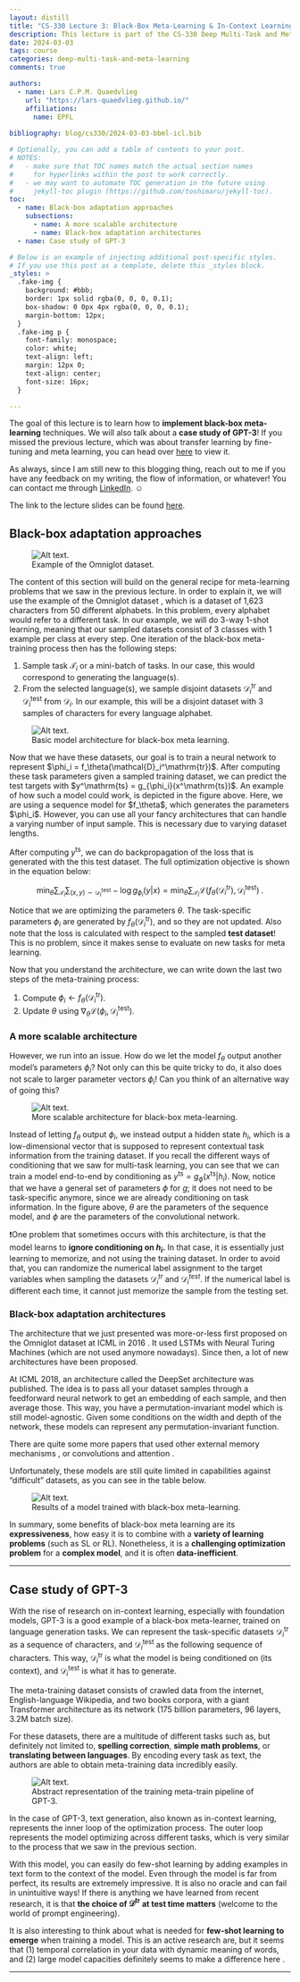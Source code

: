 ```yaml
---
layout: distill
title: "CS-330 Lecture 3: Black-Box Meta-Learning & In-Context Learning"
description: This lecture is part of the CS-330 Deep Multi-Task and Meta Learning course, taught by Chelsea Finn in Fall 2023 at Stanford. The goal of this lecture is to learn how to implement black-box meta-learning techniques. We will also talk about a case study of GPT-3!
date: 2024-03-03
tags: course
categories: deep-multi-task-and-meta-learning
comments: true

authors:
  - name: Lars C.P.M. Quaedvlieg
    url: "https://lars-quaedvlieg.github.io/"
    affiliations:
      name: EPFL
      
bibliography: blog/cs330/2024-03-03-bbml-icl.bib

# Optionally, you can add a table of contents to your post.
# NOTES:
#   - make sure that TOC names match the actual section names
#     for hyperlinks within the post to work correctly.
#   - we may want to automate TOC generation in the future using
#     jekyll-toc plugin (https://github.com/toshimaru/jekyll-toc).
toc:
  - name: Black-box adaptation approaches
    subsections:
      - name: A more scalable architecture
      - name: Black-box adaptation architectures
  - name: Case study of GPT-3

# Below is an example of injecting additional post-specific styles.
# If you use this post as a template, delete this _styles block.
_styles: >
  .fake-img {
    background: #bbb;
    border: 1px solid rgba(0, 0, 0, 0.1);
    box-shadow: 0 0px 4px rgba(0, 0, 0, 0.1);
    margin-bottom: 12px;
  }
  .fake-img p {
    font-family: monospace;
    color: white;
    text-align: left;
    margin: 12px 0;
    text-align: center;
    font-size: 16px;
  }

---
```


The goal of this lecture is to learn how to **implement black-box meta-learning** techniques. We will also talk about a
**case study of GPT-3**! If you missed the previous lecture, which was about transfer learning by fine-tuning and meta
learning, you can head over [here](/blog/2024/cs330-stanford-tl-ml/) to view it.

As always, since I am still new to this blogging thing, reach out to me if you have any feedback on my writing, the flow 
of information, or whatever! You can contact me through [LinkedIn](https://www.linkedin.com/in/lars-quaedvlieg/). ☺

The link to the lecture slides can be found [here](https://cs330.stanford.edu/materials/cs330_metalearning_bbox_2023.pdf).

## Black-box adaptation approaches

<figure class="figure col-sm-12 float-right">
    <img src="/assets/img/blog/cs330/4/omniglot.png" class="img-fluid" alt="Alt text.">
    <figcaption class="figure-caption text-center">Example of the Omniglot dataset.</figcaption>
</figure>

The content of this section will build on the general recipe for meta-learning problems that we saw in the previous 
lecture. In order to explain it, we will use the example of the Omniglot dataset <d-cite key="lake2019omniglot"></d-cite>, which is a dataset of 1,623 
characters from 50 different alphabets. In this problem, every alphabet would refer to a different task. In our example,
we will do 3-way 1-shot learning, meaning that our sampled datasets consist of 3 classes with 1 example per class at 
every step. One iteration of the black-box meta-training process then has the following steps:

1. Sample task $\mathcal{T}_i$ or a mini-batch of tasks. In our case, this would correspond to generating the language(s).
2. From the selected language(s), we sample disjoint datasets $\mathcal{D}_i^\mathrm{tr}$ and $\mathcal{D}_i^\mathrm{test}$ from $\mathcal{D}_i$. In our example, this will be a disjoint dataset with 3 samples of characters for every language alphabet.

<div>
<figure class="figure col-sm-5 6 float-right">
    <img src="/assets/img/blog/cs330/4/param_lstm.png" class="img-fluid" alt="Alt text.">
    <figcaption class="figure-caption text-center">Basic model architecture for black-box meta learning.</figcaption>
</figure>

<p>Now that we have these datasets, our goal is to train a neural network to represent $\phi_i = f_\theta(\mathcal{D}_i^\mathrm{tr})$. 
After computing these task parameters given a sampled training dataset, we can predict the test targets with $y^\mathrm{ts} = g_{\phi_i}(x^\mathrm{ts})$. 
An example of how such a model could work, is depicted in the figure above. Here, we are using a sequence model for 
$f_\theta$, which generates the parameters $\phi_i$. However, you can use all your fancy architectures that can handle 
a varying number of input sample. This is necessary due to varying dataset lengths.</p>
</div>

After computing $y^\mathrm{ts}$, we can do backpropagation of the loss that is generated with the this test dataset. 
The full optimization objective is shown in the equation below:

$$
\min_\theta \sum_{\mathcal{T}_i} \sum_{(x,y) \sim \mathcal{D}^\mathrm{test}_i} - \log g_{\phi_i}(y\vert x) = \min_\theta \sum_{\mathcal{T}_i}\mathcal{L}(f_\theta(\mathcal{D}^\mathrm{tr}_i), \mathcal{D}^\mathrm{test}_i)\;.
$$

Notice that we are optimizing the parameters $\theta$. The task-specific parameters $\phi_i$ are generated by 
$f_\theta(\mathcal{D}_i^\mathrm{tr})$, and so they are not updated. Also note that the loss is calculated with 
respect to the sampled **test dataset**! This is no problem, since it makes sense to evaluate on new tasks for meta 
learning.

Now that you understand the architecture, we can write down the last two steps of the meta-training process:

1. Compute $\phi_i \leftarrow f_\theta(\mathcal{D}_i^\mathrm{tr})$.
2. Update $\theta$ using $\nabla_\theta \mathcal{L}(\phi_i, \mathcal{D}_i^\mathrm{test})$.

### A more scalable architecture

However, we run into an issue. How do we let the model $f_\theta$ output another model’s parameters $\phi_i$? Not only 
can this be quite tricky to do, it also does not scale to larger parameter vectors $\phi_i$! Can you think of an 
alternative way of going this?

<figure class="figure col-sm-12 float-right">
    <img src="/assets/img/blog/cs330/4/better_model.png" class="img-fluid" alt="Alt text.">
    <figcaption class="figure-caption text-center">More scalable architecture for black-box meta-learning.</figcaption>
</figure>

Instead of letting $f_\theta$ output $\phi_i$, we instead output a hidden state $h_i$, which is a low-dimensional 
vector that is supposed to represent contextual task information from the training dataset. If you recall the different
ways of conditioning that we saw for multi-task learning, you can see that we can train a model end-to-end by 
conditioning as $y^\mathrm{ts} = g_{\phi}(x^\mathrm{ts} \vert h_i)$. Now, notice that we have a general set of 
parameters $\phi$ for $g$; it does not need to be task-specific anymore, since we are already conditioning on task
information. In the figure above, $\theta$ are the parameters of the sequence model, and $\phi$ are the parameters of 
the convolutional network.

❗One problem that sometimes occurs with this architecture, is that the model learns to **ignore conditioning on $h_i$.**
In that case, it is essentially just learning to memorize, and not using the training dataset. In order to avoid that,
you can randomize the numerical label assignment to the target variables when sampling the datasets $\mathcal{D}^{tr}_i$
and $\mathcal{D}^{test}_i$. If the numerical label is different each time, it cannot just memorize the sample from the 
testing set.

### Black-box adaptation architectures

The architecture that we just presented was more-or-less first proposed on the Omniglot dataset at ICML in 2016 <d-cite key="santoro2016meta"></d-cite>.
It used LSTMs with Neural Turing Machines (which are not used anymore nowadays). Since then, a lot of new architectures 
have been proposed.

At ICML 2018, an architecture called the DeepSet architecture <d-cite key="garnelo2018conditional"></d-cite> was published. The idea is to pass all your dataset 
samples through a feedforward neural network to get an embedding of each sample, and then average those. This way, you have
a permutation-invariant model which is still model-agnostic. Given some conditions on the width and depth of the network, 
these models can represent any permutation-invariant function.

There are quite some more papers that used other external memory mechanisms <d-cite key="munkhdalai2017meta"></d-cite>, or convolutions 
and attention <d-cite key="mishra2017simple"></d-cite>.

Unfortunately, these models are still quite limited in capabilities against “difficult” datasets, as you can see in the
table below.

<figure class="figure col-sm-12 float-right">
    <img src="/assets/img/blog/cs330/4/bmml_results.png" class="img-fluid" alt="Alt text.">
    <figcaption class="figure-caption text-center">Results of a model trained with black-box meta-learning.</figcaption>
</figure>

In summary, some benefits of black-box meta learning are its **expressiveness**, how easy it is to combine with a 
**variety of learning problems** (such as SL or RL). Nonetheless, it is a **challenging optimization problem** for a 
**complex model**, and it is often **data-inefficient**.

***

## Case study of GPT-3

With the rise of research on in-context learning, especially with foundation models, GPT-3 <d-cite key="brown2020language"></d-cite> is a good example of 
a black-box meta-learner, trained on language generation tasks. We can represent the task-specific datasets 
$\mathcal{D}_i^\mathrm{tr}$ as a sequence of characters, and $\mathcal{D}_i^\mathrm{test}$ as the following sequence 
of characters. This way, $\mathcal{D}_i^\mathrm{tr}$ is what the model is being conditioned on (its context), and 
$\mathcal{D}_i^\mathrm{test}$ is what it has to generate.

The meta-training dataset consists of crawled data from the internet, English-language Wikipedia, and two books corpora,
with a giant Transformer architecture as its network (175 billion parameters, 96 layers, 3.2M batch size).

For these datasets, there are a multitude of different tasks such as, but definitely not limited to, 
**spelling correction**, **simple math problems**, or **translating between languages**. By encoding every task as text,
the authors are able to obtain meta-training data incredibly easily.

<figure class="figure col-sm-12 float-right">
    <img src="/assets/img/blog/cs330/4/gpt3_pipeline.png" class="img-fluid" alt="Alt text.">
    <figcaption class="figure-caption text-center">Abstract representation of the training meta-train pipeline of GPT-3.</figcaption>
</figure>

In the case of GPT-3, text generation, also known as in-context learning, represents the inner loop of the optimization 
process. The outer loop represents the model optimizing across different tasks, which is very similar to the process that
we saw in the previous section.

With this model, you can easily do few-shot learning by adding examples in text form to the context of the model. Even 
through the model is far from perfect, its results are extremely impressive. It is also no oracle and can fail in 
unintuitive ways! If there is anything we have learned from recent research, it is that **the choice of $\mathcal{D}^\mathrm{tr}$ 
at test time matters** (welcome to the world of prompt engineering).

It is also interesting to think about what is needed for **few-shot learning to emerge** when training a model. This is 
an active research are, but it seems that (1) temporal correlation in your data with dynamic meaning of words, and (2) 
large model capacities definitely seems to make a difference here <d-cite key="chan2022data"></d-cite>.

***